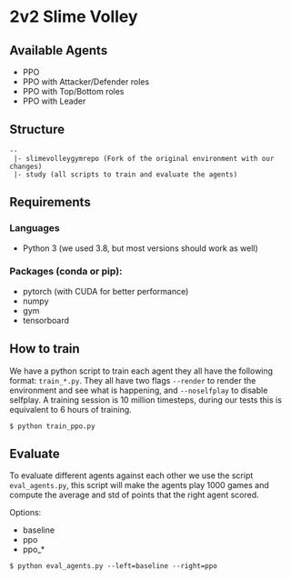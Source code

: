 # 2v2 Slime Volley

## Available Agents

* PPO
* PPO with Attacker/Defender roles
* PPO with Top/Bottom roles
* PPO with Leader

## Structure

```
--
 |- slimevolleygymrepo (Fork of the original environment with our changes)
 |- study (all scripts to train and evaluate the agents)
```

## Requirements

### Languages
* Python 3 (we used 3.8, but most versions should work as well)
### Packages (conda or pip):
* pytorch (with CUDA for better performance)
* numpy
* gym
* tensorboard

## How to train

We have a python script to train each agent they all have the following format: `train_*.py`. They all have two flags `--render` to render the environment and see what is happening, and `--noselfplay` to disable selfplay. A training session is 10 million timesteps, during our tests this is equivalent to 6 hours of training. 

```shell
$ python train_ppo.py
```

## Evaluate

To evaluate different agents against each other we use the script `eval_agents.py`, this script will make the agents play 1000 games and compute the average and std of points that the right agent scored.   

Options:
* baseline
* ppo
* ppo_*

```shell
$ python eval_agents.py --left=baseline --right=ppo
```
